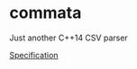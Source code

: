 # commata
Just another C++14 CSV parser

[Specification](https://furfurylic.github.io/commata/CommataSpecification.xml)


